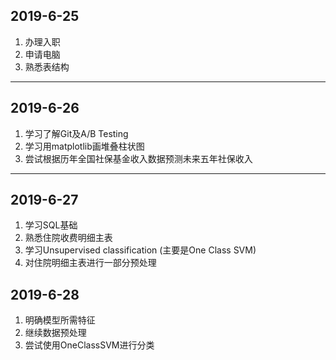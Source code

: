 ## 2019-6-25

1. 办理入职
2. 申请电脑
3. 熟悉表结构

---

## 2019-6-26

1. 学习了解Git及A/B Testing
2. 学习用matplotlib画堆叠柱状图
3. 尝试根据历年全国社保基金收入数据预测未来五年社保收入

----

## 2019-6-27

1. 学习SQL基础
2. 熟悉住院收费明细主表
3. 学习Unsupervised classification (主要是One Class SVM)
4. 对住院明细主表进行一部分预处理

## 2019-6-28

1. 明确模型所需特征
2. 继续数据预处理
3. 尝试使用OneClassSVM进行分类